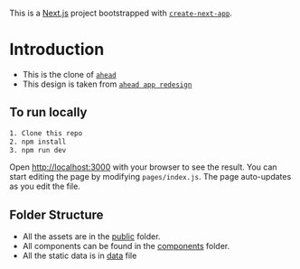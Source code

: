 This is a [Next.js](https://nextjs.org/) project bootstrapped with [`create-next-app`](https://github.com/vercel/next.js/tree/canary/packages/create-next-app).
# Introduction 
* This is the clone of [`ahead`](https://www.ahead-app.com/)
* This design is taken from [`ahead app redesign`](https://dribbble.com/shots/19807069-Ahead-app-redesign-concept)

## To run locally
```bash
1. Clone this repo
2. npm install
3. npm run dev
```


Open [http://localhost:3000](http://localhost:3000) with your browser to see the result.
You can start editing the page by modifying `pages/index.js`. The page auto-updates as you edit the file.

## Folder Structure 
* All the assets are in the [public](/public) folder.
* All components can be found in the [components](/src/components/) folder.
* All the static data is in [data](src/data/data.js) file

